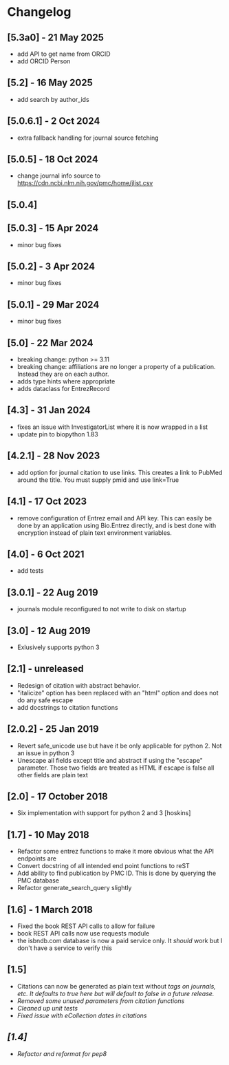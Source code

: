 # Changelog

## [5.3a0] - 21 May 2025
- add API to get name from ORCID
- add ORCID Person

## [5.2] - 16 May 2025
- add search by author_ids

## [5.0.6.1] - 2 Oct 2024
- extra fallback handling for journal source fetching

## [5.0.5] - 18 Oct 2024
- change journal info source to https://cdn.ncbi.nlm.nih.gov/pmc/home/jlist.csv

## [5.0.4]

## [5.0.3] - 15 Apr 2024
- minor bug fixes

## [5.0.2] - 3 Apr 2024
- minor bug fixes

## [5.0.1] - 29 Mar 2024
- minor bug fixes

## [5.0] - 22 Mar 2024
- breaking change: python >= 3.11
- breaking change: affiliations are no longer a property of a publication. Instead they are on each author.
- adds type hints where appropriate
- adds dataclass for EntrezRecord

## [4.3] - 31 Jan 2024
- fixes an issue with InvestigatorList where it is now wrapped in a list
- update pin to biopython 1.83

## [4.2.1] - 28 Nov 2023
- add option for journal citation to use links. This creates a link to PubMed around the title. You must supply pmid and use link=True

## [4.1] - 17 Oct 2023
- remove configuration of Entrez email and API key. This can easily be done by an application using Bio.Entrez directly, and is best done with encryption instead of plain text environment variables.

## [4.0] - 6 Oct 2021
- add tests

## [3.0.1] - 22 Aug 2019
- journals module reconfigured to not write to disk on startup

## [3.0] - 12 Aug 2019
- Exlusively supports python 3

## [2.1] - unreleased
- Redesign of citation with abstract behavior.
- "italicize" option has been replaced with an "html" option and does not do any safe escape
- add docstrings to citation functions

## [2.0.2] - 25 Jan 2019
- Revert safe_unicode use but have it be only applicable for python 2. Not an issue in python 3
- Unescape all fields except title and abstract if using the "escape" parameter. Those two fields are treated as HTML 
if escape is false all other fields are plain text 

## [2.0] - 17 October 2018
- Six implementation with support for python 2 and 3 [hoskins]

## [1.7] - 10 May 2018
- Refactor some entrez functions to make it more obvious what the API endpoints are
- Convert docstring of all intended end point functions to reST
- Add ability to find publication by PMC ID. This is done by querying the PMC database
- Refactor generate_search_query slightly

## [1.6] - 1 March 2018
- Fixed the book REST API calls to allow for failure
- book REST API calls now use requests module
- the isbndb.com database is now a paid service only. It *should* work but I don't have a service to verify this

## [1.5]
- Citations can now be generated as plain text without <i> tags on journals, etc. It defaults to true
here but will default to false in a future release.
- Removed some unused parameters from citation functions
- Cleaned up unit tests
- Fixed issue with eCollection dates in citations

## [1.4]
- Refactor and reformat for pep8